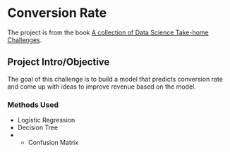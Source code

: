 # Conversion Rate
The project is from the book [A collection of Data Science Take-home Challenges](https://datamasked.com/).

## Project Intro/Objective
The goal of this challenge is to build a model that predicts conversion rate and come up with ideas to improve revenue based on the model.

### Methods Used
* Logistic Regression
* Decision Tree
* * Confusion Matrix
